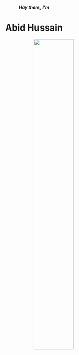 <p><h5 align=center>Hay there, I'm</h5><h1 align=center>Abid Hussain</h1></p>
<img align=right width="50%" opacity="60%" src=https://github.com/op10y/op10y/blob/main/opty.png></p>


<!---
op10y/op10y is a ✨ special ✨ repository because its `README.md` (this file) appears on your GitHub profile.
You can click the Preview link to take a look at your changes.
--->





